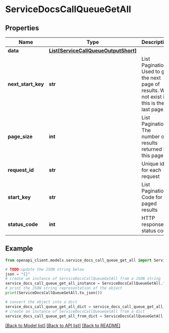# ServiceDocsCallQueueGetAll


## Properties

Name | Type | Description | Notes
------------ | ------------- | ------------- | -------------
**data** | [**List[ServiceCallQueueOutputShort]**](ServiceCallQueueOutputShort.md) |  | [optional] 
**next_start_key** | **str** | List Pagination: Used to get the next page of results. Will not exist if this is the last page. | [optional] 
**page_size** | **int** | List Pagination: The number of results returned in this page | [optional] 
**request_id** | **str** | Unique id for each request | [optional] 
**start_key** | **str** | List Pagination: Code for paged results | [optional] 
**status_code** | **int** | HTTP response status code | [optional] 

## Example

```python
from openapi_client.models.service_docs_call_queue_get_all import ServiceDocsCallQueueGetAll

# TODO update the JSON string below
json = "{}"
# create an instance of ServiceDocsCallQueueGetAll from a JSON string
service_docs_call_queue_get_all_instance = ServiceDocsCallQueueGetAll.from_json(json)
# print the JSON string representation of the object
print(ServiceDocsCallQueueGetAll.to_json())

# convert the object into a dict
service_docs_call_queue_get_all_dict = service_docs_call_queue_get_all_instance.to_dict()
# create an instance of ServiceDocsCallQueueGetAll from a dict
service_docs_call_queue_get_all_from_dict = ServiceDocsCallQueueGetAll.from_dict(service_docs_call_queue_get_all_dict)
```
[[Back to Model list]](../README.md#documentation-for-models) [[Back to API list]](../README.md#documentation-for-api-endpoints) [[Back to README]](../README.md)


